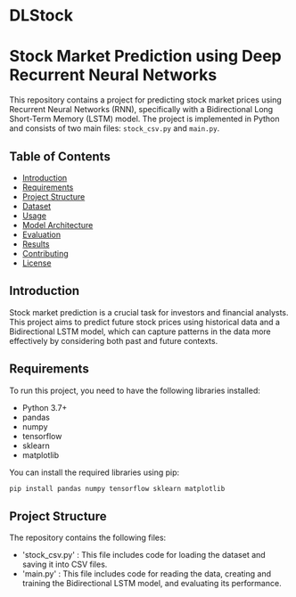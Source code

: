 # DLStock
# Stock Market Prediction using Deep Recurrent Neural Networks


This repository contains a project for predicting stock market prices using Recurrent Neural Networks (RNN), specifically with a Bidirectional Long Short-Term Memory (LSTM) model. The project is implemented in Python and consists of two main files: `stock_csv.py` and `main.py`.

## Table of Contents
- [Introduction](#introduction)
- [Requirements](#requirements)
- [Project Structure](#project-structure)
- [Dataset](#dataset)
- [Usage](#usage)
- [Model Architecture](#model-architecture)
- [Evaluation](#evaluation)
- [Results](#results)
- [Contributing](#contributing)
- [License](#license)

## Introduction

Stock market prediction is a crucial task for investors and financial analysts. This project aims to predict future stock prices using historical data and a Bidirectional LSTM model, which can capture patterns in the data more effectively by considering both past and future contexts.

## Requirements

To run this project, you need to have the following libraries installed:

- Python 3.7+
- pandas
- numpy
- tensorflow
- sklearn
- matplotlib

You can install the required libraries using pip:
```bash
pip install pandas numpy tensorflow sklearn matplotlib
```

## Project Structure
The repository contains the following files:

* 'stock_csv.py' : This file includes code for loading the dataset and saving it into CSV files.
* 'main.py' : This file includes code for reading the data, creating and training the Bidirectional LSTM model, and evaluating its performance.
